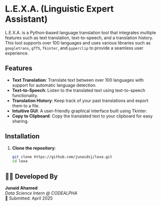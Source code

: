 # L.E.X.A. (Linguistic Expert Assistant)

L.E.X.A. is a Python-based language translation tool that integrates multiple features such as text translation, text-to-speech, and a translation history. This tool supports over 100 languages and uses various libraries such as `googletrans`, `gTTS`, `Tkinter`, and `pyperclip` to provide a seamless user experience.

## Features

- **Text Translation**: Translate text between over 100 languages with support for automatic language detection.
- **Text-to-Speech**: Listen to the translated text using text-to-speech functionality.
- **Translation History**: Keep track of your past translations and export them to a file.
- **Intuitive GUI**: A user-friendly graphical interface built using Tkinter.
- **Copy to Clipboard**: Copy the translated text to your clipboard for easy sharing.

## Installation

1. **Clone the repository**:

   ```bash
   git clone https://github.com/junaidsj/lexa.git
   cd lexa

## 👨‍💻 Developed By

**Junaid Ahamed**  
_Data Science Intern @ CODEALPHA_  
📅 Submitted: April 2025

